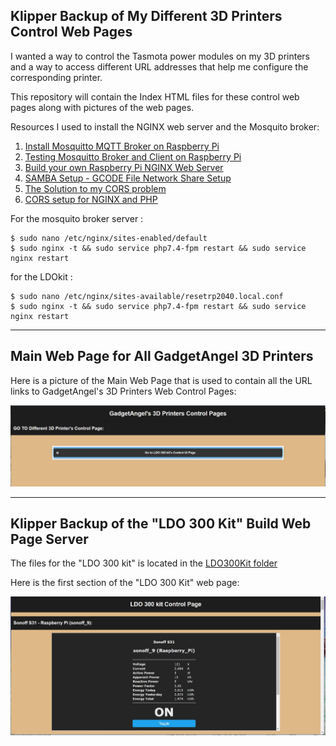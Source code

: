 ## Klipper Backup of My Different 3D Printers Control Web Pages

I wanted a way to control the Tasmota power modules on my 3D printers and a way to access different
URL addresses that help me configure the corresponding printer.

This repository will contain the Index HTML files for these control web pages along with pictures of the web pages.

Resources I used to install the NGINX web server and the Mosquito broker:
1. [Install Mosquitto MQTT Broker on Raspberry Pi](https://randomnerdtutorials.com/how-to-install-mosquitto-broker-on-raspberry-pi/)
2. [Testing Mosquitto Broker and Client on Raspberry Pi](https://randomnerdtutorials.com/testing-mosquitto-broker-and-client-on-raspbbery-pi/)
3. [Build your own Raspberry Pi NGINX Web Server](https://pimylifeup.com/raspberry-pi-nginx/)
4. [SAMBA Setup - GCODE File Network Share Setup](https://github.com/rkolbi/voron2.4/tree/main/MY_V24-350#samba-setup---gcode-file-network-share-setup)
5. [The Solution to my CORS problem](https://gist.github.com/Stanback/7145487?permalink_comment_id=2824437#gistcomment-2824437)
6. [CORS setup for NGINX and PHP](https://gist.github.com/alexjs/4165271?permalink_comment_id=3373430#gistcomment-3373430)

For the mosquito broker server :
```
$ sudo nano /etc/nginx/sites-enabled/default
$ sudo nginx -t && sudo service php7.4-fpm restart && sudo service nginx restart
```

for the LDOkit :
```
$ sudo nano /etc/nginx/sites-available/resetrp2040.local.conf
$ sudo nginx -t && sudo service php7.4-fpm restart && sudo service nginx restart
``` 


---
## Main Web Page for All GadgetAngel 3D Printers

Here is a picture of the Main Web Page that is used to contain all the URL links to GadgetAngel's 3D Printers Web Control Pages:

![mainpage](/my_images/MainPrinterPage.jpg)

---
## Klipper Backup of the "LDO 300 Kit" Build Web Page Server

The files for the "LDO 300 kit" is located in the [LDO300Kit folder](/LDO300Kit/)

Here is the first section of the "LDO 300 Kit" web page:

![section 1](/LDO300Kit/my_images/Section_1.jpg)